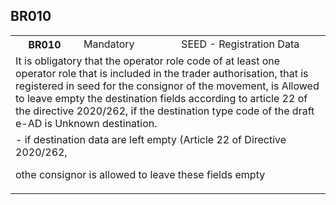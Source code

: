 ## BR010
<table>
 <tr>
  <th>
   BR010
  </th>
  <td>
   Mandatory
  </td>
  <td>
   SEED - Registration Data
  </td>
 </tr>
 <tr>
  <td colspan="3">
   It is obligatory that the operator role code of at least one operator role that is included in the trader authorisation, that is registered in seed for the consignor of the movement, is Allowed to leave empty the destination fields according to article 22 of the directive 2020/262, if the destination type code of the draft e-AD is Unknown destination.
  </td>
 </tr>
 <tr>
  <td colspan="3">
   - if destination data are left empty (Article 22 of Directive 2020/262,


othe consignor is allowed to leave these fields empty
  </td>
 </tr>
</table>
